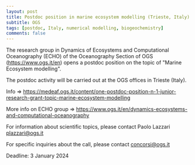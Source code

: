 ```yaml
---
layout: post
title: Postdoc position in marine ecosystem modelling (Trieste, Italy)
subtitle: OGS
tags: [postdoc, Italy, numerical modelling, biogeochemistry]
comments: false
---
```

The research group in Dynamics of Ecosystems and Computational Oceanography (ECHO) of the Oceanography Section of OGS (https://www.ogs.it/en) opens a postdoc position on the topic of "Marine Ecosystem modelling".

The postdoc activity will be carried out at the OGS offices in Trieste (Italy).

Info => https://medeaf.ogs.it/content/one-postdoc-position-n-1-junior-research-grant-topic-marine-ecosystem-modelling

More info on ECHO group => https://www.ogs.it/en/dynamics-ecosystems-and-computational-oceanography

For information about scientific topics, please contact Paolo Lazzari plazzari@ogs.it

For specific inquiries about the call, please contact concorsi@ogs.it

Deadline: 3 January 2024
